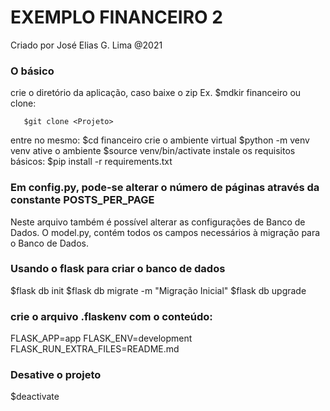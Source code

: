 # EXEMPLO FINANCEIRO 2
Criado por José Elias G. Lima
@2021


### O básico
crie o diretório da aplicação, caso baixe o zip
Ex. $mdkir financeiro
ou clone:
```
   $git clone <Projeto>
```
entre no mesmo:
    $cd financeiro
crie o ambiente virtual
   $python -m venv venv
ative o ambiente
   $source venv/bin/activate
instale os requisitos básicos:
   $pip install -r requirements.txt

### Em config.py, pode-se alterar o número de páginas através da constante POSTS_PER_PAGE
   Neste arquivo também é possível alterar as configurações de Banco de Dados.
   O model.py, contém todos os campos necessários à migração para o Banco de Dados.


### Usando o flask para criar o banco de dados
   $flask db init
   $flask db migrate -m "Migração Inicial"
   $flask db upgrade

### crie o arquivo .flaskenv com o conteúdo:
FLASK_APP=app
FLASK_ENV=development
FLASK_RUN_EXTRA_FILES=README.md


### Desative o projeto 
   $deactivate
